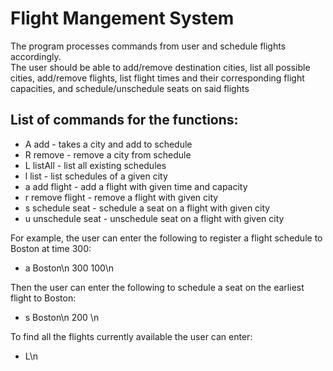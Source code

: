 # Flight Mangement System

The program processes commands from user and schedule flights accordingly. <br>
The user should be able to add/remove destination cities, list all possible cities,
add/remove flights, list flight times and their corresponding flight capacities, and schedule/unschedule seats
on said flights <br>

## List of commands for the functions:

* A add - takes a city and add to schedule
* R remove - remove a city from schedule
* L listAll - list all existing schedules
* l list - list schedules of a given city
* a add flight - add a flight with given time and capacity
* r remove flight - remove a flight with given city
* s schedule seat - schedule a seat on a flight with given city
* u unschedule seat - unschedule seat on a flight with given city

For example, the user can enter the following to register a flight schedule to Boston at time 300: <br>
* a Boston\n 300 100\n

Then the user can enter the following to schedule a seat on the earliest flight to Boston: <br>
* s Boston\n 200 \n

To find all the flights currently available the user can enter: <br>
* L\n